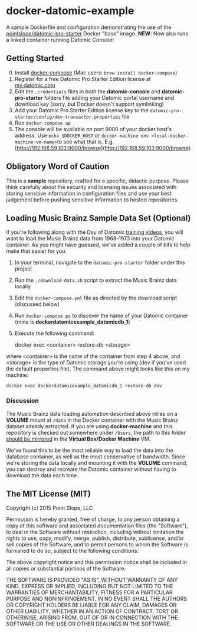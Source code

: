 # docker-datomic-example

A sample Dockerfile and configuration demonstrating the use of the [pointslope/datomic-pro-starter](https://registry.hub.docker.com/u/pointslope/datomic-pro-starter/) Docker "base" image. **NEW**: Now also runs a linked container running Datomic Console!

## Getting Started

0. Install [docker-compose](https://docs.docker.com/compose/install/) (Mac users: `brew install docker-compose`)
1. Register for a free Datomic Pro Starter Edition license at [my.datomic.com](https://my.datomic.com/account/create)
2. Edit the `.credentials` files in *both* the **datomic-console** and **datomic-pro-starter** folders file adding your Datomic portal username and download key (sorry, but Docker doesn't support symlinking)
3. Add your Datomic Pro Starter Edition license key to the `datomic-pro-starter/config/dev-transactor.properties` file
4. Run `docker-compose up`
5. The console will be available on port 9000 of your docker host's
   address. Use `echo $DOCKER_HOST` or `docker-machine env <local-docker-machine-vm-name>`to see what that is. E.g. [http://192.168.59.103:9000/browse](http://192.168.59.103:9000/browse)

##  Obligatory Word of Caution

This is a **sample** repository, crafted for a specific, didactic purpose. Please think carefully about the security and licensing issues associated with storing sensitive information in configuration files and use your best judgement before pushing sensitive information to hosted repositories.

## Loading Music Brainz Sample Data Set (Optional)

If you're following along with the Day of Datomic [training videos](http://www.datomic.com/training.html), you will want to load the Music Brainz data from 1968-1973 into your Datomic container. As you might have guessed, we've added a couple of bits to help make that easier for you.

1. In your terminal, navigate to the `datomic-pro-starter` folder under this project
2. Run the `./download-data.sh` script to extract the Music Brainz data locally
3. Edit the `docker-compose.yml` file as directed by the download script (discussed below)
4. Run `docker-compose ps` to discover the name of your Datomic container (mine is **dockerdatomicexample\_datomicdb\_1**)
5. Execute the following command:

    docker exec &lt;container&gt; restore-db &lt;storage&gt;

where &lt;container&gt; is the name of the container from step 4 above, and &lt;storage&gt; is the type of Datomic storage you're using (dev if you've used the default properties file). The command above might looks like this on my machine:

    docker exec dockerdatomicexample_datomicdb_1 restore-db dev

### Discussion

The Music Brainz data loading automation described above relies on a **VOLUME** mount at `/data` in the Docker container with the Music Brainz dataset already extracted. If you are using **docker-machine** and this repository is checked out somewhere under `/Users`, the path to this folder [should be mirrored](https://github.com/boot2docker/boot2docker#user-content-virtualbox-guest-additions) in the **Virtual Box/Docker Machine** VM.

We've found this to be the most reliable way to load the data into the database container, as well as the most conservative of bandwidth. Since we're storing the data locally and mounting it with the **VOLUME** command, you can destroy and recreate the Datomic container without having to download the data each time.

##  The MIT License (MIT)

Copyright (c) 2015 Point Slope, LLC

Permission is hereby granted, free of charge, to any person obtaining a copy
of this software and associated documentation files (the "Software"), to deal
in the Software without restriction, including without limitation the rights
to use, copy, modify, merge, publish, distribute, sublicense, and/or sell
copies of the Software, and to permit persons to whom the Software is
furnished to do so, subject to the following conditions:

The above copyright notice and this permission notice shall be included in
all copies or substantial portions of the Software.

THE SOFTWARE IS PROVIDED "AS IS", WITHOUT WARRANTY OF ANY KIND, EXPRESS OR
IMPLIED, INCLUDING BUT NOT LIMITED TO THE WARRANTIES OF MERCHANTABILITY,
FITNESS FOR A PARTICULAR PURPOSE AND NONINFRINGEMENT. IN NO EVENT SHALL THE
AUTHORS OR COPYRIGHT HOLDERS BE LIABLE FOR ANY CLAIM, DAMAGES OR OTHER
LIABILITY, WHETHER IN AN ACTION OF CONTRACT, TORT OR OTHERWISE, ARISING FROM,
OUT OF OR IN CONNECTION WITH THE SOFTWARE OR THE USE OR OTHER DEALINGS IN
THE SOFTWARE.
